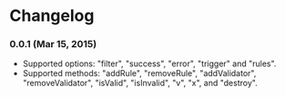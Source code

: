 # Changelog

### 0.0.1 (Mar 15, 2015)

- Supported options: "filter", "success", "error", "trigger" and "rules".
- Supported methods: "addRule", "removeRule", "addValidator", "removeValidator", "isValid", "isInvalid", "v", "x", and "destroy".
